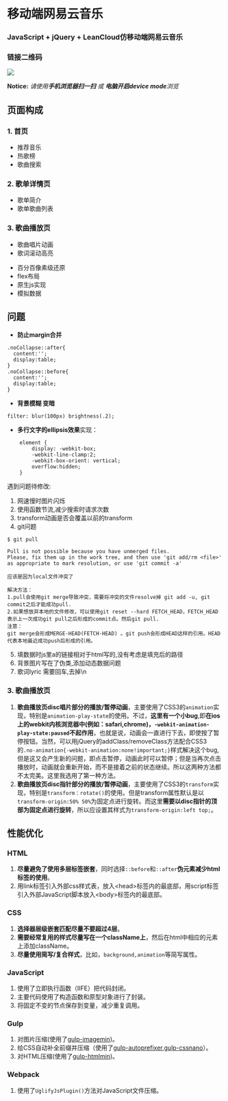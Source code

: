 # 移动端网易云音乐

### JavaScript + jQuery + LeanCloud仿移动端网易云音乐
### 链接二维码
![](https://i.loli.net/2018/01/18/5a605e4728bb4.png)

**Notice:** _请使用**手机浏览器扫一扫** 或 **电脑开启device mode**浏览_


## 页面构成

### 1. 首页
+ 推荐音乐
+ 热歌榜
+ 歌曲搜索

### 2. 歌单详情页
+ 歌单简介
+ 歌单歌曲列表

### 3. 歌曲播放页
+ 歌曲唱片动画
+ 歌词滚动高亮


- 百分百像素级还原
- flex布局
- 原生js实现
- 模拟数据

## 问题

- **防止margin合并**
```
.noCollapse::after{
  content:'';
  display:table;
}
.noCollapse::before{
  content:'';
  display:table;
}
```
- **背景模糊 变暗**
```
filter: blur(100px) brightness(.2);
```
- **多行文字的ellipsis效果**实现：
```
	element {
		display: -webkit-box;
		-webkit-line-clamp:2;
		-webkit-box-orient: vertical; 
		overflow:hidden;
	}
```



遇到问题待修改:
1. 网速慢时图片闪烁
2. 使用函数节流,减少搜索时请求次数
3. transform动画是否会覆盖以前的transform
4. git问题
```
$ git pull

Pull is not possible because you have unmerged files.
Please, fix them up in the work tree, and then use 'git add/rm <file>'
as appropriate to mark resolution, or use 'git commit -a'

应该是因为local文件冲突了

解决方法：
1.pull会使用git merge导致冲突，需要将冲突的文件resolve掉 git add -u, git commit之后才能成功pull.
2.如果想放弃本地的文件修改，可以使用git reset --hard FETCH_HEAD，FETCH_HEAD表示上一次成功git pull之后形成的commit点。然后git pull.
注意：
git merge会形成MERGE-HEAD(FETCH-HEAD) 。git push会形成HEAD这样的引用。HEAD代表本地最近成功push后形成的引用。
```
5. 填数据时js里a的链接相对于html写的,没有考虑是填充后的路径
6. 背景图片写在了伪类,添加动态数据问题
7. 歌词lyric 需要回车,去掉\n




### 3. 歌曲播放页

1. **歌曲播放页disc唱片部分的播放/暂停动画**，主要使用了CSS3的`animation`实现，特别是`animation-play-state`的使用。不过，**这里有一个小bug**,即**在ios上的webkit内核浏览器中(例如：safari,chrome)，`-webkit-animation-play-state:paused`不起作用**，也就是说，动画会一直进行下去，即使按了暂停按钮。当然，可以用jQuery的addClass/removeClass方法配合CSS3的`.no-animation{-webkit-animation:none!important;}`样式解决这个bug,但是这又会产生新的问题，即点击暂停，动画此时可以暂停；但是当再次点击播放时，动画就会重新开始，而不是接着之前的状态继续。所以这两种方法都不太完美。这里我选用了第一种方法。
2. **歌曲播放页disc指针部分的播放/暂停动画**，主要使用了CSS3的`transform`实现，特别是`transform：rotate()`的使用。但是transform属性默认是以`transform-origin:50% 50%`为固定点进行旋转。而这里**需要以disc指针的顶部为固定点进行旋转**，所以应设置其样式为`transform-origin:left top;`。

## 性能优化

### HTML
1. **尽量避免了使用多层标签嵌套**，同时选择`::before`和`::after`**伪元素减少html标签的使用**。
2. 用link标签引入外部css样式表，放入&lt;head&gt;标签内的最底部，用script标签引入外部JavaScript脚本放入&lt;body&gt;标签内的最底部。

### CSS
1. **选择器层级嵌套匹配尽量不要超过4层**。
2. **需要经常复用的样式尽量写在一个className上**，然后在html中相应的元素上添加className。
3. **尽量使用简写/复合样式**，比如，`background,animation`等简写属性。

### JavaScript
1. 使用了立即执行函数（IIFE）把代码封闭。
2. 主要代码使用了构造函数和原型对象进行了封装。
3. 将固定不变的节点保存到变量，减少重复调用。

### Gulp

1. 对图片压缩(使用了[gulp-imagemin](https://www.npmjs.com/package/gulp-imagemin))。
2. 给CSS自动补全前缀并压缩（使用了[gulp-autoprefixer](https://www.npmjs.com/package/gulp-autoprefixer),[gulp-cssnano]()）。
3. 对HTML压缩(使用了[gulp-htmlmin](https://www.npmjs.com/package/gulp-htmlmin))。

### Webpack

1. 使用了`UglifyJsPlugin()`方法对JavaScript文件压缩。
